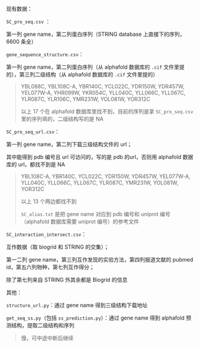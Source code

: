 现有数据：

`SC_pro_seq.csv` ：

第一列 gene name，第二列蛋白序列（STRING database 上直接下的序列，6600 条全）



`gene_sequence_structure.csv`：

第一列 gene name，第二列蛋白序列（从 alphafold 数据库的 `.cif` 文件里提的），第三列二级结构（从 alphafold 数据库的 `.cif` 文件里提的）

> YBL088C, YBL108C-A, YBR140C, YCL022C, YDR150W, YDR457W, YEL077W-A, YHR099W, YKR054C, YLL040C, YLL066C, YLL067C, YLR087C, YLR106C, YMR231W, YOL081W, YOR312C
>
> 以上 17 个在 alphafold 数据库里找不到，目前的序列是拿 `SC_pro_seq.csv` 里的序列填的，二级结构写的是 NA



`SC_pro_seq_url.csv`：

第一列 gene name，第二列下载三级结构文件的 url；

其中能得到 pdb 编号且 url 可访问的，写的是 pdb 的url，否则用 alphafold 数据库的 url，都找不到是 NA

> YBL108C-A, YBR140C, YCL022C, YDR150W, YDR457W, YEL077W-A, YLL040C, YLL066C, YLL067C, YLR087C, YMR231W, YOL081W, YOR312C
>
> 以上 13 个两边都找不到
>
> `SC_alias.txt` 是把 gene name 对应到 pdb 编号和 uniprot 编号（alphafold 数据库需要 uniprot 编号）的参考文件



`SC_interaction_intersect.csv`：

互作数据（取 biogrid 和 STRING 的交集）；

第一二列 gene name，第三列互作发现的实验方法，第四列报道文献的 pubmed id，第五六列物种，第七列互作得分；

除了第七列来自 STRING 外其余都是 Biogrid 的信息



其他：

`structure_url.py`：通过 gene name 得到三级结构下载地址

`get_seq_ss.py`（包括 `ss_prediction.py`）：通过 gene name 得到 alphafold 预测结构，提取二级结构和序列

> 慢，可中途中断后继续